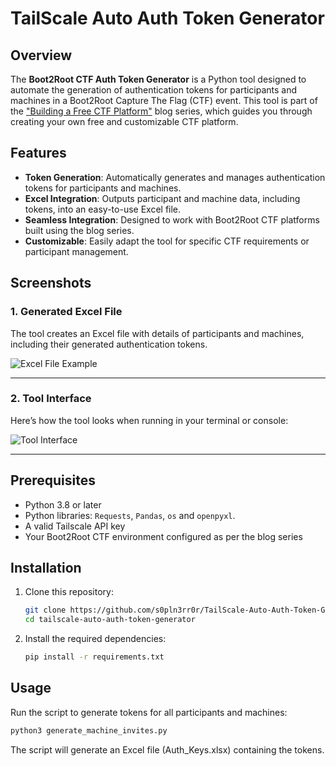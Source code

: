 # TailScale Auto Auth Token Generator

## Overview
The **Boot2Root CTF Auth Token Generator** is a Python tool designed to automate the generation of authentication tokens for participants and machines in a Boot2Root Capture The Flag (CTF) event. This tool is part of the ["Building a Free CTF Platform"](https://medium.com/@s0pln3rr0r/building-a-free-ctf-platform-bfcpt-3f2918e6e028) blog series, which guides you through creating your own free and customizable CTF platform.

## Features
- **Token Generation**: Automatically generates and manages authentication tokens for participants and machines.
- **Excel Integration**: Outputs participant and machine data, including tokens, into an easy-to-use Excel file.
- **Seamless Integration**: Designed to work with Boot2Root CTF platforms built using the blog series.
- **Customizable**: Easily adapt the tool for specific CTF requirements or participant management.

## Screenshots

### 1. Generated Excel File
The tool creates an Excel file with details of participants and machines, including their generated authentication tokens.

![Excel File Example](https://cdn-images-1.medium.com/max/1000/1*OFOblV2zIlJLPDIGKTo2QQ.png)  

---

### 2. Tool Interface
Here’s how the tool looks when running in your terminal or console:

![Tool Interface](https://cdn-images-1.medium.com/max/1000/1*iAdEx46hZfNmlJ8hM48xgQ.png)  

---

## Prerequisites
- Python 3.8 or later
- Python libraries: `Requests`, `Pandas`, `os` and `openpyxl`.
- A valid Tailscale API key
- Your Boot2Root CTF environment configured as per the blog series

## Installation
1. Clone this repository:
   ```bash
   git clone https://github.com/s0pln3rr0r/TailScale-Auto-Auth-Token-Generator.git
   cd tailscale-auto-auth-token-generator
2. Install the required dependencies:
   ```bash
   pip install -r requirements.txt
   ```
## Usage
Run the script to generate tokens for all participants and machines:

```bash
python3 generate_machine_invites.py
```
The script will generate an Excel file (Auth_Keys.xlsx) containing the tokens.
